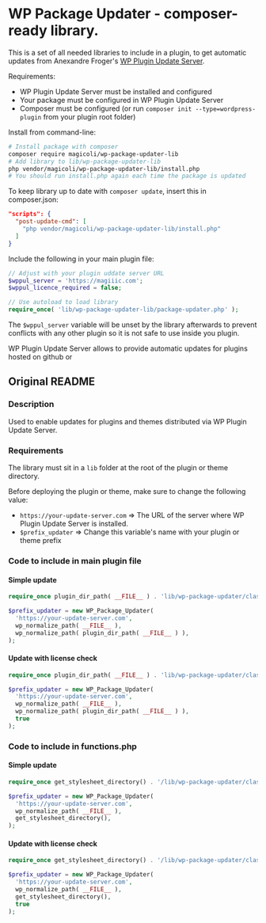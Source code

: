 # WP Package Updater - composer-ready library.

This is a set of all needed libraries to include in a plugin, to get automatic updates from Anexandre Froger's [WP Plugin Update Server](https://github.com/froger-me/wp-plugin-update-server).

Requirements:

- WP Plugin Update Server must be installed and configured
- Your package must be configured in WP Plugin Update Server
- Composer must be configured (or run `composer init --type=wordpress-plugin` from your plugin root folder)

Install from command-line:

```bash
# Install package with composer
composer require magicoli/wp-package-updater-lib
# Add library to lib/wp-package-updater-lib
php vendor/magicoli/wp-package-updater-lib/install.php
# You should run install.php again each time the package is updated
```

To keep library up to date with `composer update`, insert this in composer.json:

```json
"scripts": {
  "post-update-cmd": [
    "php vendor/magicoli/wp-package-updater-lib/install.php"
  ]
}
```

Include the following in your main plugin file:

```php
// Adjust with your plugin uddate server URL
$wppul_server = 'https://magiiic.com';
$wppul_licence_required = false;

// Use autoload to load library
require_once( 'lib/wp-package-updater-lib/package-updater.php' );
```

The `$wppul_server` variable will be unset by the library afterwards to prevent conflicts with any other plugin so it is not safe to use inside you plugin.

WP Plugin Update Server allows to provide automatic updates for plugins hosted on github or

## Original README

### Description

Used to enable updates for plugins and themes distributed via WP Plugin Update Server.

### Requirements

The library must sit in a `lib` folder at the root of the plugin or theme directory.

Before deploying the plugin or theme, make sure to change the following value:

- `https://your-update-server.com` => The URL of the server where WP Plugin Update Server is installed.
- `$prefix_updater` => Change this variable's name with your plugin or theme prefix

### Code to include in main plugin file

#### Simple update

```php
require_once plugin_dir_path( __FILE__ ) . 'lib/wp-package-updater/class-wp-package-updater.php';

$prefix_updater = new WP_Package_Updater(
  'https://your-update-server.com',
  wp_normalize_path( __FILE__ ),
  wp_normalize_path( plugin_dir_path( __FILE__ ) ),
);
```

#### Update with license check

```php
require_once plugin_dir_path( __FILE__ ) . 'lib/wp-package-updater/class-wp-package-updater.php';

$prefix_updater = new WP_Package_Updater(
  'https://your-update-server.com',
  wp_normalize_path( __FILE__ ),
  wp_normalize_path( plugin_dir_path( __FILE__ ) ),
  true
);
```

### Code to include in functions.php

#### Simple update

```php
require_once get_stylesheet_directory() . '/lib/wp-package-updater/class-wp-package-updater.php';

$prefix_updater = new WP_Package_Updater(
  'https://your-update-server.com',
  wp_normalize_path( __FILE__ ),
  get_stylesheet_directory(),
);
```

#### Update with license check

```php
require_once get_stylesheet_directory() . '/lib/wp-package-updater/class-wp-package-updater.php';

$prefix_updater = new WP_Package_Updater(
  'https://your-update-server.com',
  wp_normalize_path( __FILE__ ),
  get_stylesheet_directory(),
  true
);
```
